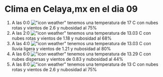 # Clima en Celaya,mx en el dia 09

1. A las 0:0 !["icon weather"](http://openweathermap.org/img/w/04n.png) tenemos una temperatura de 17 C con nubes rotas y  vientos de 2.6 y nubosidad al 75%
1. A las 2:0 !["icon weather"](http://openweathermap.org/img/w/04n.png) tenemos una temperatura de 13.03 C con nubes rotas y  vientos de 1.18 y nubosidad al 68%
1. A las 4:0 !["icon weather"](http://openweathermap.org/img/w/10n.png) tenemos una temperatura de 13.03 C con lluvia ligera y  vientos de 1.21 y nubosidad al 80%
1. A las 6:0 !["icon weather"](http://openweathermap.org/img/w/03n.png) tenemos una temperatura de 13.29 C con nubes dispersas y  vientos de 0.83 y nubosidad al 44%
1. A las 8:0 !["icon weather"](http://openweathermap.org/img/w/04n.png) tenemos una temperatura de 13 C con nubes rotas y  vientos de 2.6 y nubosidad al 75%

